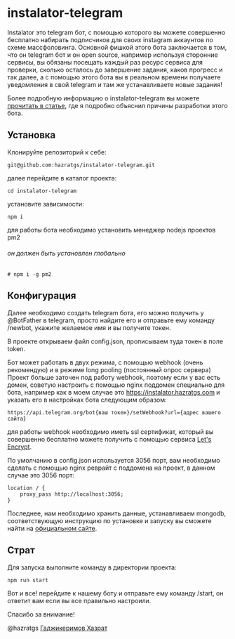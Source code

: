 # instalator-telegram
Instalator это telegram бот, с помощью которого вы можете совершенно бесплатно набирать подписчиков для своих instagram аккаунтов по схеме массфоловинга.
Основной фишкой этого бота заключается в том, что он telegram бот и он open source, например используя сторонние сервисы, вы обязаны посещать каждый раз ресурс сервиса для проверки, сколько осталось до завершение задания, каков прогресс и так далее, а с помощью этого бота вы в реальном времени получаете уведомления в свой telegram и там же устанавливаете новые задания!

Более подробную информацию о instalator-telegram вы можете [прочитать в статье](https://habr.com/post/355014/), где я подробно объяснил причины разработки этого бота.

## Установка
Клонируйте репозиторий к себе:

    git@github.com:hazratgs/instalator-telegram.git
далее перейдите в каталог проекта:

    cd instalator-telegram
  установите зависимости:
  

    npm i
для работы бота необходимо установить менеджер nodejs проектов pm2

###### *он должен быть установлен глобально*

    # npm i -g pm2

## Конфигурация
Далее необходимо создать telegram бота, его можно получить у @BotFather в telegram, просто найдите его и отправьте ему команду /newbot, укажите желаемое имя и вы получите токен.

В проекте открываем файл config.json, прописываем туда токен в поле token.

Бот может работать в двух режима, с помощью webhook (очень рекомендую) и в режиме long pooling (постоянный опрос сервера)
Проект больше заточен под работу webhook, поэтому если у вас есть домен, советую настроить с помощью nginx поддомен специально для бота, например как в моем случае это https://instalator.hazratgs.com и указать его в настройках бота следующим образом:

    https://api.telegram.org/bot{ваш токен}/setWebhook?url={адрес вашего сайта}
для работы webhook необходимо иметь ssl сертификат, который вы совершенно бесплатно можете получить с помощью сервиса [Let's Encrypt](https://letsencrypt.org/).

По умолчанию в config.json используется 3056 порт, вам необходимо сделать с помощью nginx реврайт с поддомена на проект, в данном случае это 3056 порт:
 

    location / {
        proxy_pass http://localhost:3056;
    }

Последнее, нам необходимо хранить данные, устанавливаем mongodb, соответствующую инструкцию по установке и запуску вы сможете найти на [официальном сайте](https://www.mongodb.com/).

## Страт
Для запуска выполните команду в директории проекта:

    npm run start
Вот и все! перейдите к нашему боту и отправьте ему команду /start, он ответит вам если вы все правильно настроили. 

Спасибо за внимание! 

@hazratgs
[Гаджикеримов Хазрат](https://hazratgs.com/)
